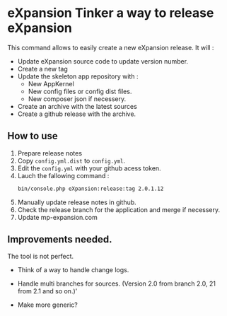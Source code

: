 # eXpansion Tinker a way to release eXpansion

This command allows to easily create a new eXpansion release. It will : 
* Update eXpansion source code to update version number.
* Create a new tag 
* Update the skeleton app repository with : 
    * New AppKernel
    * New config files or config dist files.
    * New composer json if necessery.
* Create an archive with the latest sources
* Create a github release with the archive. 

## How to use

1. Prepare release notes
1. Copy `config.yml.dist` to `config.yml`. 
1. Edit the `config.yml` with your github acess token.
1. Lauch the fallowing command : 
    ```bash
    bin/console.php eXpansion:release:tag 2.0.1.12
    ```
5. Manually update release notes in github.
6. Check the release branch for the application and merge if necessery.
7. Update mp-expansion.com 

## Improvements needed. 

The tool is not perfect. 

* Think of a way to handle change logs.

* Handle multi branches for sources. (Version 2.0 from branch 2.0, 21 from 2.1 and so on.)'

* Make more generic? 